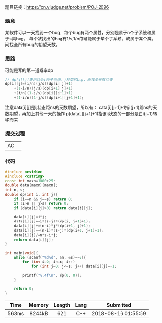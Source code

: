 题目链接：<https://cn.vjudge.net/problem/POJ-2096>

### 题意
某软件可以一天找到一个bug，每个bug有两个属性，分别是属于n个子系统和属于s类bug。
每个被找出的bug有1/s,1/n的可能属于某个子系统，或属于某个类。
问找全所有bug的期望天数。

### 思路
可能是写的第一道概率dp
```cpp
// dp[i][j]表示找全i种子系统，j种类的bug，距找全还有几天
dp[i][j]=(i/n)(j/s)(dp[i][j]+1)
    +(1-i/n)(j/s)(dp[i+1][j]+1)
    +(i/n)(1-j/s)(dp[i][j+1]+1)
    +(1-i/n)(1-j/s)(dp[i+1][j+1]+1);
```
注意data[i][j]是ij状态距ns的天数期望，所以有：
data[i][j+1]+1指i(j+1)距ns的天数期望，再加上其他一天的操作
p(data[i][j+1]+1)指该ij状态的一部分是由i(j+1)转移而来

### 提交过程
|||
:-|:-
AC|

### 代码
```cpp
#include <cstdio>
#include <cstring>
const int maxn=1000+25;
double data[maxn][maxn];
int n, s;
double dp(int i, int j){
    if (i==n && j==s) return 0;
    if (i>n || j>s) return 0;
    if (data[i][j]>0) return data[i][j];

    data[i][j]=i*j;
    data[i][j]+=i*(s-j)*(dp(i, j+1)+1);
    data[i][j]+=(n-i)*j*(dp(i+1, j)+1);
    data[i][j]+=(n-i)*(s-j)*(dp(i+1, j+1)+1);
    data[i][j]/=n*s-i*j;
    return data[i][j];
}

int main(void){
    while (scanf("%d%d", &n, &s)==2){
        for (int i=0; i<=n; i++)
            for (int j=0; j<=s; j++) data[i][j]=-1;

        printf("%.4f\n", dp(0, 0));
    }

    return 0;
}

```

Time|Memory|Length|Lang|Submitted
:-:|:-:|:-:|:-:|:-:
563ms|8244kB|621|C++|2018-08-16 01:55:59